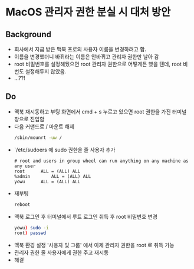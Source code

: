 # MacOS 관리자 권한 분실 시 대처 방안

## Background
- 회사에서 지급 받은 맥북 프로의 사용자 이름을 변경하려고 함.
- 이름을 변경했더니 바뀌라는 이름은 안바뀌고 관리자 권한만 날아 감
- root 비밀번호를 설정해뒀으면 root 관리자 권한으로 어떻게든 했을 텐데, root 비번도 설정해두지 않았음.
- ...??!

## Do
- 맥북 재시동하고 부팅 화면에서 cmd + s 누르고 있으면 root 권한을 가진 터미널 창으로 진입함
- 다음 커맨드로 / 마운트 해제
    ```bash
    /sbin/mounrt -uw /
    ```
- `/etc/sudoers 에 sudo 권한을 줄 사용자 추가
  ```
  # root and users in group wheel can run anything on any machine as any user
  root		ALL = (ALL) ALL
  %admin		ALL = (ALL) ALL
  yowu		ALL = (ALL) ALL
  ```
- 재부팅
  ```bash
  reboot
  ```
- 맥북 로그인 후 터미널에서 루트 로그인 취득 후 root 비밀번호 변경
  ```bash
  yowu) sudo -i
  root) passwd
  ```
- 맥북 환경 설정 '사용자 및 그룹' 에서 이제 관리자 권한을 root 로 취득 가능
- 관리자 권한 줄 사용자에게 권한 주고 재시동
- 해결
